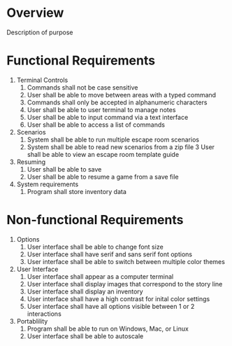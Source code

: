 # Overview
Description of purpose

# Functional Requirements
1. Terminal Controls
    1. Commands shall not be case sensitive
    2. User shall be able to move between areas with a typed command
    3. Commands shall only be accepted in alphanumeric characters
    4. User shall be able to user terminal to manage notes
    5. User shall be able to input command via a text interface
    6. User shall be able to access a list of commands
2. Scenarios
    1. System shall be able to run multiple escape room scenarios
    2. System shall be able to read new scenarios from a zip file
    3 User shall be able to view an escape room template guide
3. Resuming
    1. User shall be able to save
    2. User shall be able to resume a game from a save file
4. System requirements
    1. Program shall store inventory data
# Non-functional Requirements
1. Options
    1. User interface shall be able to change font size
    2. User interface shall have serif and sans serif font options
    3. User interface shall be able to switch between multiple color themes
2. User Interface
    1. User interface shall appear as a computer terminal
    3. User interface shall display images that correspond to the story line
    4. User interface shall display an inventory
    5. User interface shall have a high contrast for inital color settings
    6. User interface shall have all options visible between 1 or 2 interactions
3. Portablility
    1. Program shall be able to run on Windows, Mac, or Linux
    2. User interface shall be able to autoscale